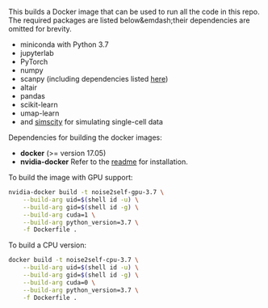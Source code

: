 This builds a Docker image that can be used to run all the code in this repo. The required packages are listed below&emdash;their dependencies are omitted for brevity.

 * miniconda with Python 3.7
 * jupyterlab
 * PyTorch
 * numpy
 * scanpy (including dependencies listed [here](https://scanpy.readthedocs.io/en/latest/installation.html))
 * altair
 * pandas
 * scikit-learn
 * umap-learn
 * and [simscity](https://www.github.com/czbiohub/simscity) for simulating single-cell data

Dependencies for building the docker images:
 - **docker** (>= version 17.05)
 - **nvidia-docker** Refer to the [readme](https://github.com/NVIDIA/nvidia-docker) for installation.


To build the image with GPU support:

```sh
nvidia-docker build -t noise2self-gpu-3.7 \
	--build-arg uid=$(shell id -u) \
	--build-arg gid=$(shell id -g) \
	--build-arg cuda=1 \
	--build-arg python_version=3.7 \
	-f Dockerfile .
```

To build a CPU version:

```sh
docker build -t noise2self-cpu-3.7 \
	--build-arg uid=$(shell id -u) \
	--build-arg gid=$(shell id -g) \
	--build-arg cuda=0 \
	--build-arg python_version=3.7 \
	-f Dockerfile .
```
